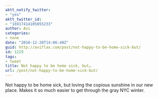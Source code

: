 ```yaml
---
aktt_notify_twitter:
- "yes"
aktt_twitter_id:
- "16917414105055233"
author: Avi
categories:
- none
date: "2010-12-20T14:06:40Z"
guid: http://aviflax.com/post/not-happy-to-be-home-sick-but/
id: 1229
tags:
- tweet
title: Not happy to be home sick, but…
url: /post/not-happy-to-be-home-sick-but/
---
```

Not happy to be home sick, but loving the copious sunshine in our new place. Makes it so much easier to get through the gray NYC winter.